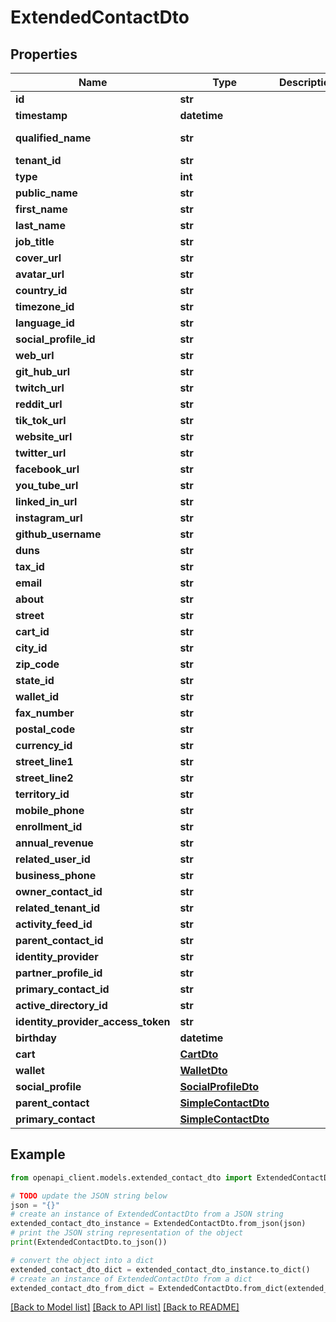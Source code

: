 # ExtendedContactDto


## Properties

Name | Type | Description | Notes
------------ | ------------- | ------------- | -------------
**id** | **str** |  | [optional] 
**timestamp** | **datetime** |  | [optional] 
**qualified_name** | **str** |  | [optional] [readonly] 
**tenant_id** | **str** |  | [optional] 
**type** | **int** |  | [optional] 
**public_name** | **str** |  | [optional] 
**first_name** | **str** |  | [optional] 
**last_name** | **str** |  | [optional] 
**job_title** | **str** |  | [optional] 
**cover_url** | **str** |  | [optional] 
**avatar_url** | **str** |  | [optional] 
**country_id** | **str** |  | [optional] 
**timezone_id** | **str** |  | [optional] 
**language_id** | **str** |  | [optional] 
**social_profile_id** | **str** |  | [optional] 
**web_url** | **str** |  | [optional] 
**git_hub_url** | **str** |  | [optional] 
**twitch_url** | **str** |  | [optional] 
**reddit_url** | **str** |  | [optional] 
**tik_tok_url** | **str** |  | [optional] 
**website_url** | **str** |  | [optional] 
**twitter_url** | **str** |  | [optional] 
**facebook_url** | **str** |  | [optional] 
**you_tube_url** | **str** |  | [optional] 
**linked_in_url** | **str** |  | [optional] 
**instagram_url** | **str** |  | [optional] 
**github_username** | **str** |  | [optional] 
**duns** | **str** |  | [optional] 
**tax_id** | **str** |  | [optional] 
**email** | **str** |  | [optional] 
**about** | **str** |  | [optional] 
**street** | **str** |  | [optional] 
**cart_id** | **str** |  | [optional] 
**city_id** | **str** |  | [optional] 
**zip_code** | **str** |  | [optional] 
**state_id** | **str** |  | [optional] 
**wallet_id** | **str** |  | [optional] 
**fax_number** | **str** |  | [optional] 
**postal_code** | **str** |  | [optional] 
**currency_id** | **str** |  | [optional] 
**street_line1** | **str** |  | [optional] 
**street_line2** | **str** |  | [optional] 
**territory_id** | **str** |  | [optional] 
**mobile_phone** | **str** |  | [optional] 
**enrollment_id** | **str** |  | [optional] 
**annual_revenue** | **str** |  | [optional] 
**related_user_id** | **str** |  | [optional] 
**business_phone** | **str** |  | [optional] 
**owner_contact_id** | **str** |  | [optional] 
**related_tenant_id** | **str** |  | [optional] 
**activity_feed_id** | **str** |  | [optional] 
**parent_contact_id** | **str** |  | [optional] 
**identity_provider** | **str** |  | [optional] 
**partner_profile_id** | **str** |  | [optional] 
**primary_contact_id** | **str** |  | [optional] 
**active_directory_id** | **str** |  | [optional] 
**identity_provider_access_token** | **str** |  | [optional] 
**birthday** | **datetime** |  | [optional] 
**cart** | [**CartDto**](CartDto.md) |  | [optional] 
**wallet** | [**WalletDto**](WalletDto.md) |  | [optional] 
**social_profile** | [**SocialProfileDto**](SocialProfileDto.md) |  | [optional] 
**parent_contact** | [**SimpleContactDto**](SimpleContactDto.md) |  | [optional] 
**primary_contact** | [**SimpleContactDto**](SimpleContactDto.md) |  | [optional] 

## Example

```python
from openapi_client.models.extended_contact_dto import ExtendedContactDto

# TODO update the JSON string below
json = "{}"
# create an instance of ExtendedContactDto from a JSON string
extended_contact_dto_instance = ExtendedContactDto.from_json(json)
# print the JSON string representation of the object
print(ExtendedContactDto.to_json())

# convert the object into a dict
extended_contact_dto_dict = extended_contact_dto_instance.to_dict()
# create an instance of ExtendedContactDto from a dict
extended_contact_dto_from_dict = ExtendedContactDto.from_dict(extended_contact_dto_dict)
```
[[Back to Model list]](../README.md#documentation-for-models) [[Back to API list]](../README.md#documentation-for-api-endpoints) [[Back to README]](../README.md)


